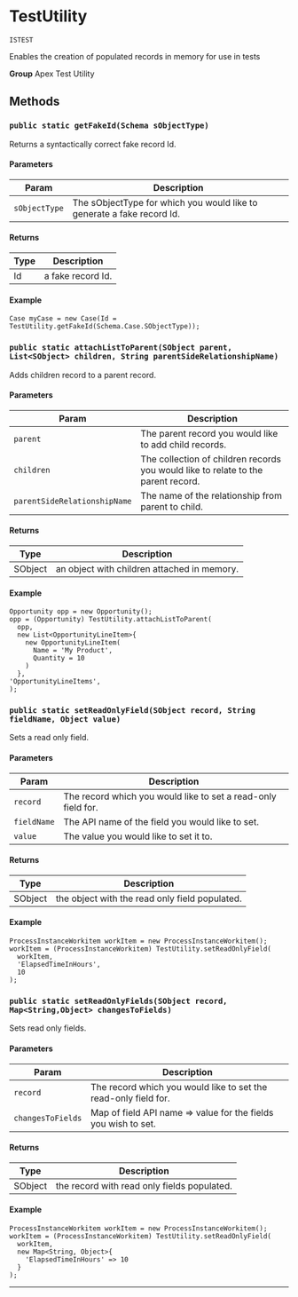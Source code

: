 # TestUtility

`ISTEST`

Enables the creation of populated records in memory for use in tests


**Group** Apex Test Utility

## Methods
### `public static getFakeId(Schema sObjectType)`

Returns a syntactically correct fake record Id.

#### Parameters

|Param|Description|
|---|---|
|`sObjectType`|The sObjectType for which you would like to generate a fake record Id.|

#### Returns

|Type|Description|
|---|---|
|Id|a fake record Id.|

#### Example
```apex
Case myCase = new Case(Id = TestUtility.getFakeId(Schema.Case.SObjectType));
```


### `public static attachListToParent(SObject parent, List<SObject> children, String parentSideRelationshipName)`

Adds children record to a parent record.

#### Parameters

|Param|Description|
|---|---|
|`parent`|The parent record you would like to add child records.|
|`children`|The collection of children records you would like to relate to the parent record.|
|`parentSideRelationshipName`|The name of the relationship from parent to child.|

#### Returns

|Type|Description|
|---|---|
|SObject|an object with children attached in memory.|

#### Example
```apex
Opportunity opp = new Opportunity();
opp = (Opportunity) TestUtility.attachListToParent(
  opp,
  new List<OpportunityLineItem>{
    new OpportunityLineItem(
      Name = 'My Product',
      Quantity = 10
    )
  },
'OpportunityLineItems',
);
```


### `public static setReadOnlyField(SObject record, String fieldName, Object value)`

Sets a read only field.

#### Parameters

|Param|Description|
|---|---|
|`record`|The record which you would like to set a read-only field for.|
|`fieldName`|The API name of the field you would like to set.|
|`value`|The value you would like to set it to.|

#### Returns

|Type|Description|
|---|---|
|SObject|the object with the read only field populated.|

#### Example
```apex
ProcessInstanceWorkitem workItem = new ProcessInstanceWorkitem();
workItem = (ProcessInstanceWorkitem) TestUtility.setReadOnlyField(
  workItem,
  'ElapsedTimeInHours',
  10
);
```


### `public static setReadOnlyFields(SObject record, Map<String,Object> changesToFields)`

Sets read only fields.

#### Parameters

|Param|Description|
|---|---|
|`record`|The record which you would like to set the read-only field for.|
|`changesToFields`|Map of field API name => value for the fields you wish to set.|

#### Returns

|Type|Description|
|---|---|
|SObject|the record with read only fields populated.|

#### Example
```apex
ProcessInstanceWorkitem workItem = new ProcessInstanceWorkitem();
workItem = (ProcessInstanceWorkitem) TestUtility.setReadOnlyField(
  workItem,
  new Map<String, Object>{
    'ElapsedTimeInHours' => 10
  }
);
```


---

